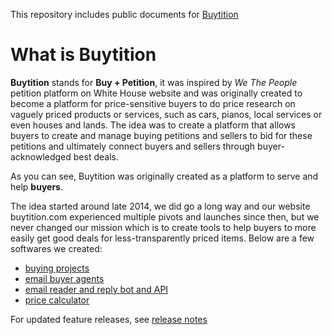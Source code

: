 This repository includes public documents for [Buytition](https://buytition.com)

# What is Buytition

**Buytition** stands for **Buy + Petition**, it was inspired by *We The People* petition platform on White House website and was originally created to become a platform for price-sensitive buyers to do price research on vaguely priced products or services, such as cars, pianos, local services or even houses and lands.  The idea was to create a platform that allows buyers to create and manage buying petitions and sellers to bid for these petitions and ultimately connect buyers and sellers through buyer-acknowledged best deals.

As you can see, Buytition was originally created as a platform to serve and help **buyers**.

The idea started around late 2014, we did go a long way and our website buytition.com experienced multiple pivots and launches since then, but we never changed our mission which is to create tools to help buyers to more easily get good deals for less-transparently priced items.  Below are a few softwares we created:
* [buying projects](https://buytition.com/projects)
* [email buyer agents](https://github.com/Buytition/pub_docs/blob/master/TUTORIALS-HOWTO-VBA.adoc#what-is-email-buyer-agent)
* [email reader and reply bot and API](https://github.com/Buytition/pub_docs/blob/master/FEATURES.md)
* [price calculator](https://buytition.com/web/ttl-otd-price-converter)

For updated feature releases, see [release notes](https://github.com/Buytition/pub_docs/blob/master/RELEASE-NOTES.md)